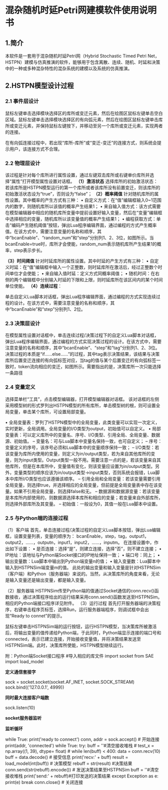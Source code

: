 # 混杂随机时延Petri网建模软件使用说明书

## 1.简介

本软件是一套用于混杂随机时延Petri网（Hybrid Stochastic Timed Petri Net，HSTPN）建模与仿真推演的软件，能够用于包含离散、连续、随机、时延和决策中的一种或多种混杂特性的混杂系统的建模以及系统的仿真推演。

## 2.HSTPN模型设计过程

### 2.1 事件层设计

鼠标左键单击选择模块选择区的库所或变迁元素，然后在绘图区鼠标左键单击空白区域。鼠标左键单击选择模块选择区的有向弧元素，然后在绘图区鼠标左键单击库所或变迁元素，并保持鼠标左键按下，并移动至另一个库所或变迁元素，实现两者的连接。

在有向弧连接过程中，若出现“库所-库所”或“变迁-变迁”的连接方式，则系统会提示用户，该连接方式不合理。

### 2.2 物理层设计

该过程是针对每个库所进行属性设置，通过左键双击库所或右键单价库所并选择“属性”打开模型属性设置对话框。
**（1）激活状态**
选择库所的初始激活状态：
若该库所是HSTPN模型运行的第一个库所或者该库所没有前置变迁，则该库所的初始激活状态设为“true”，否则设为“false”；
**（2）概率阈值**
针对随机库所的属性设置。其中概率的产生方式有三种：
•	自定义方式：在“值”编辑框输入0~1范围内的数字，则随机库所以该值的概率产生结果1；
•	来自输入值方式：该方式需要在模型编辑器中相应的随机库所变量中提前设置好输入变量，然后在“变量”编辑框中选择相应的变量，随机库所以该变量值的概率产生结果1；
•	编程获取方式：单击“编码产生随机阈值”按钮，弹出Lua程序编辑界面，通过编程的方式产生概率值。在该方式中，需要注意变量的名称和顺序，其中“bcanEnable”、“random_num”和“step”分别列1、2、3位，如图所示。当bcanEnable=true时，库所才会使能，random_num表示随机库所产生结果1的概率，step表示步长。

**（3）时间阈值**
针对时延库所的属性设置。其中时延的产生方式有三种：
•	自定义时延：在“值”编辑框中输入一个正整数，则时延库所在激活后，经过正整数个时间单位才会使能；
•	来自输入值时延：定义方式同概率阈值；
•	随机时间：在右侧的两个编辑框中分别输入时延的下限和上限，则时延库所在该区间内的某个时间单位使能。
**（4）连续过程**：

单击自定义Lua脚本对话框，弹出Lua程序编辑界面，通过编程的方式实现连续过程的设计。在该方式中，需要注意变量的名称和顺序，其中“bcanEnable”和“step”分别列1、2位。

### 2.3 决策层设计

在模型属性设置对话框中，单击连续过程/决策过程下的自定义Lua脚本对话框，弹出Lua程序编辑界面，通过编程的方式实现决策过程的设计。在该方式中，需要注意变量的名称和顺序，其中“bcanEnable”、“step”和“tag”分别列1、2、3位。决策过程的本质是“if……else……”的过程，其中tag表示决策结果，该结果与决策库所后置变迁连接的有向弧标签对应，当tag的值与某个后置变迁的有向弧标签一致时，token流向相应的变迁，如图所示。需要指出的是，决策库所一次只能选择一条路径

### 2.4 变量定义

选择菜单栏“工具”，点击模型编辑器，打开模型编辑器对话框。
该对话框的左侧采用模型树的形式罗列出HSTPN模型的所有库所，单击模型树的根，则可设置全局变量，单击某个库所，可设置局部变量。

•	全局变量表：罗列了HSTPN模型中的全局变量，此类变量可以实现一次定义，实时更新，全局调用。全局变量的I/O类型为output，初始值可以自定义。
•	局部变量表：可以定义库所中的变量名、序号、I/O类型、引用全局、全局变量、数据源、初始值。
–	变量名：可与Lua脚本中变量名保持一致，也可自定义；
–	序号：变量定义的序号，该序号必须和Lua脚本中的变量顺序保持一致；
–	I/O类型：若该变量为库所内使用的变量，则定义为in/output类型，若为来自其他库所的变量，则为input类型。Output类型一般不用。需要注意一点的是，若该变量来自其他库所，但是在本库所中，变量值有变化，则该变量应设置为in/output类型。另外，变量类型的顺序应该为in/output类型→input类型，否则系统会报错，Lua脚本中库所I/O类型也应该遵循该顺序。
–	引用全局和全局变量：若该变量需要引用全局变量，则选择true，并选择相应的全局变量，但前提是全局变量表中存在该变量。如果不引用全局变量，则选择false和无。
–	数据源和数据源变量：若该变量是本库所内部使用的，则数据源选择本库所和相应的变量；若变量来自外部库所，则选择外部库所及其变量。
–	初始值：一般设为0，其值一般在Lua脚本中设置。

### 2.5 与Python端的连接过程

（1）客户端
首先，单击连接过程/决策过程的自定义Lua脚本按钮，弹出Lua编辑框，设置变量列表，变量的顺序为：
bcanEnable，step，tag，output1，output2，……，outputn，input1，input2，……，inputm。
在连接设置中，作出如下设置：
•	是否连接：选择“是”，则建立连接，选择“否”，则不建立连接；
•	IP地址：该地址与Python端Socket接口的IP地址保持一致；
•	端口号：同上；
•	输出变量数：Lua脚本中输出到Python端变量n的值；
•	输入变量数：Lua脚本中输入到HSTPNSim端变量m的值。
此处的输出变量和输入变量是针对HSTPNSim（客户端）和Python（服务器端）来说的。当然，从决策库所的角度来看，无论是输入变量还是输出变量，都是输入变量。

（2）服务器端
HSTPNSim传至Python端的值通过Socket通信的conn.recv()函数接收，通过决策程序给出的运行结果采用conn.send()函数发送至HSTPNSim。相应的Python端接口程序详见附件。
（3）运行过程
首先打开服务器端的决策程序，右键单击程序页标签，选择Run，运行服务器端程序，则调试框中会出现“Ready to connet”的提示。

鼠标左键单击HSTPNSim端的运行按钮，运行HSTPN模型，当决策库所被激活后，将输出变量的值传递给Python端，于此同时，Python端显示连接的端口号和connected，表示已建立连接，开始接收变量值，并将决策结果发送至HSTPNSim端。此时，决策库所使能，HSTPN模型继续运行。

附：Python端Socket接口程序
#导入相应的库文件
import socket
from SAE import load_model

**定义通信套接字**

sock = socket.socket(socket.AF_INET, socket.SOCK_STREAM)
sock.bind(('127.0.0.1', 4999))

**同时最大连接客户端数**

sock.listen(10)

**socket服务器监听**

**监听循环**

while True:
    print('ready to connect')
    conn, addr = sock.accept()  # 开始连接
    print(addr, 'connected')
    while True:
        try:
            buff = ''#清空接收堆栈
            # test_x = np.array((1, 39), dtype= float)
            # while len(buff) < 400:
            data = conn.recv(10)
            buff = data.decode()  # 接受信息
            print('recv:' + buff)
            result = load_model(int(buff))  # 决策模型 
            rebuff = str(result)  #决策结果
            conn.send(str(rebuff).encode())  # 发送决策结果至HSTPNSim
            buff = ''#清空接收堆栈
            print('send:' + rebuff)#打印发送的决策结果
        except Exception as e:
            print(e)
            break
    conn.close()  # 关闭连接

